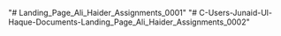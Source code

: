 "# Landing_Page_Ali_Haider_Assignments_0001" 
"# C-Users-Junaid-Ul-Haque-Documents-Landing_Page_Ali_Haider_Assignments_0002" 
